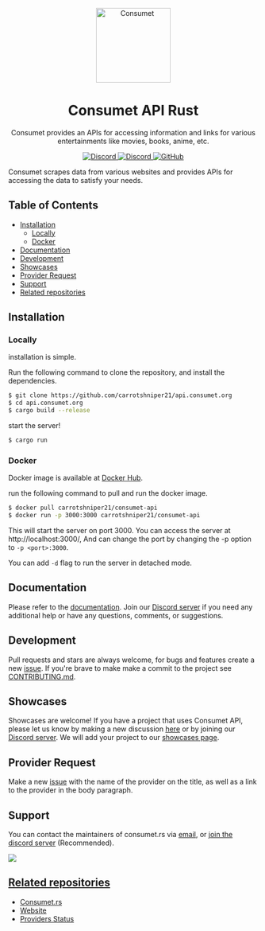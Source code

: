 <p align="center">
  <a href="https://consumet.org/">
    <img alt="Consumet" src="https://consumet.org/images/consumetlogo.png" width="150">
  </a>
</p>

<h1 align="center">
  Consumet API Rust
</h1>
<p align="center">
  Consumet provides an APIs for accessing information and links for various entertainments like movies, books, anime, etc.
</p>
<p align="center">
    <a href="https://github.com/consumet/api.consumet.org/actions/workflows/docker-build.yml">
      <img src="https://github.com/consumet/api.consumet.org/actions/workflows/docker-build.yml/badge.svg" alt="Discord">
    </a>
    <a href="https://discord.gg/qTPfvMxzNH">
      <img src="https://img.shields.io/discord/987492554486452315?color=7289da&label=discord&logo=discord&logoColor=7289da" alt="Discord">
    </a>
    <a href="https://github.com/carrotshniper21/consumet.rs/blob/master/LICENSE">
    <img src="https://img.shields.io/github/license/consumet/api" alt="GitHub">
  </a>
</p>

Consumet scrapes data from various websites and provides APIs for accessing the data to satisfy your needs.

<h2> Table of Contents </h2>

- [Installation](#installation)
  - [Locally](#locally)
  - [Docker](#docker)
- [Documentation](#documentation)
- [Development](#development)
- [Showcases](#showcases)
- [Provider Request](#provider-request)
- [Support](#support)
- [Related repositories](#related-repositories)

## Installation
### Locally
installation is simple.

Run the following command to clone the repository, and install the dependencies.

```sh
$ git clone https://github.com/carrotshniper21/api.consumet.org
$ cd api.consumet.org
$ cargo build --release
```

start the server!

```sh
$ cargo run
```

### Docker
Docker image is available at [Docker Hub](https://hub.docker.com/r/carrotshniper21/consumet-api).

run the following command to pull and run the docker image.

```sh
$ docker pull carrotshniper21/consumet-api
$ docker run -p 3000:3000 carrotshniper21/consumet-api
```
This will start the server on port 3000. You can access the server at http://localhost:3000/, And can change the port by changing the -p option to `-p <port>:3000`.

You can add `-d` flag to run the server in detached mode.

## Documentation
Please refer to the [documentation](https://docs.consumet.org). Join our [Discord server](https://discord.gg/qTPfvMxzNH) if you need any additional help or have any questions, comments, or suggestions.

## Development
Pull requests and stars are always welcome, for bugs and features create a new [issue](https://github.com/consumet/api.consumet.org/issues). If you're brave to make make a commit to the project see [CONTRIBUTING.md](https://github.com/carrotshniper21/consumet.rs/blob/master/docs/guides/contributing.md).

## Showcases
Showcases are welcome! If you have a project that uses Consumet API, please let us know by making a new discussion [here](https://github.com/consumet-rs/api.consumet.org/discussions/categories/show-and-tell) or by joining our [Discord server](https://discord.gg/qTPfvMxzNH). We will add your project to our [showcases page](https://consumet.org/showcase).

## Provider Request
Make a new [issue](https://github.com/carrotshniper21/consumet.rs/issues/new?assignees=&labels=provider+request&template=provider-request.yml) with the name of the provider on the title, as well as a link to the provider in the body paragraph.

## Support
You can contact the maintainers of consumet.rs via [email](mailto:vipershniper07@gmail.com), or [join the discord server](https://discord.gg/qTPfvMxzNH) (Recommended).

<a href="https://discord.gg/qTPfvMxzNH">
   <img src="https://discordapp.com/api/guilds/987492554486452315/widget.png?style=banner2">
</p>

## Related repositories
 - [Consumet.rs](https://github.com/carrotshniper21/consumet.rs)
 - [Website](https://github.com/consumet/consumet.org)
 - [Providers Status](https://github.com/consumet/providers-status)
